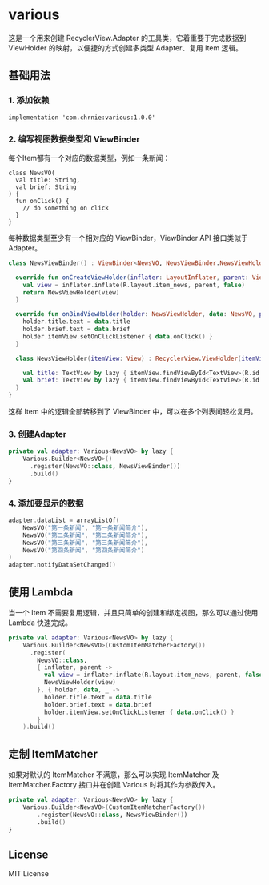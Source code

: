 # various

这是一个用来创建 RecyclerView.Adapter 的工具类，它着重要于完成数据到 ViewHolder 的映射，以便捷的方式创建多类型 Adapter、复用 Item 逻辑。

## 基础用法
### 1. 添加依赖

```
implementation 'com.chrnie:various:1.0.0'
```

### 2. 编写视图数据类型和 ViewBinder

每个Item都有一个对应的数据类型，例如一条新闻：

``` kotln
class NewsVO(
  val title: String,
  val brief: String
) {
  fun onClick() {
    // do something on click
  }
}
```

每种数据类型至少有一个相对应的 ViewBinder，ViewBinder API 接口类似于 Adapter。

``` kotlin
class NewsViewBinder() : ViewBinder<NewsVO, NewsViewBinder.NewsViewHolder>() {

  override fun onCreateViewHolder(inflater: LayoutInflater, parent: ViewGroup): NewsViewHolder {
    val view = inflater.inflate(R.layout.item_news, parent, false)
    return NewsViewHolder(view)
  }

  override fun onBindViewHolder(holder: NewsViewHolder, data: NewsVO, payloads: List<Any>) {
    holder.title.text = data.title
    holder.brief.text = data.brief
    holder.itemView.setOnClickListener { data.onClick() }
  }

  class NewsViewHolder(itemView: View) : RecyclerView.ViewHolder(itemView) {

    val title: TextView by lazy { itemView.findViewById<TextView>(R.id.tvTitle) }
    val brief: TextView by lazy { itemView.findViewById<TextView>(R.id.tvBrief) }
  }
}
```

这样 Item 中的逻辑全部转移到了 ViewBinder 中，可以在多个列表间轻松复用。

### 3. 创建Adapter

``` kotlin
private val adapter: Various<NewsVO> by lazy {
    Various.Builder<NewsVO>()
      .register(NewsVO::class, NewsViewBinder())
      .build()
}
```

### 4. 添加要显示的数据

``` kotlin
adapter.dataList = arrayListOf(
    NewsVO("第一条新闻", "第一条新闻简介"),
    NewsVO("第二条新闻", "第二条新闻简介"),
    NewsVO("第三条新闻", "第三条新闻简介"),
    NewsVO("第四条新闻", "第四条新闻简介")
)
adapter.notifyDataSetChanged()
```

## 使用 Lambda

当一个 Item 不需要复用逻辑，并且只简单的创建和绑定视图，那么可以通过使用 Lambda 快速完成。

``` kotlin
private val adapter: Various<NewsVO> by lazy {
    Various.Builder<NewsVO>(CustomItemMatcherFactory())
      .register(
        NewsVO::class,
        { inflater, parent ->
          val view = inflater.inflate(R.layout.item_news, parent, false)
          NewsViewHolder(view)
        }, { holder, data, _ ->
          holder.title.text = data.title
          holder.brief.text = data.brief
          holder.itemView.setOnClickListener { data.onClick() }
        }
    ).build()
```

## 定制 ItemMatcher

如果对默认的 ItemMatcher 不满意，那么可以实现 ItemMatcher 及 ItemMatcher.Factory 接口并在创建 Various 时将其作为参数传入。

``` kotlin
private val adapter: Various<NewsVO> by lazy {
    Various.Builder<NewsVO>(CustomItemMatcherFactory())
        .register(NewsVO::class, NewsViewBinder())
        .build()
}
```

## License
MIT License